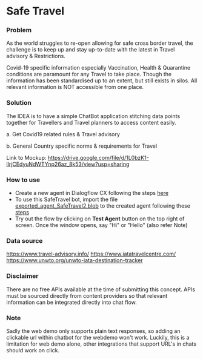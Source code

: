 # Safe Travel

### Problem

As the world struggles to re-open allowing for safe cross border travel, the challenge is to keep up and stay up-to-date with the latest in Travel advisory & Restrictions.

Covid-19 specific information especially Vaccination, Health & Quarantine conditions are paramount for any Travel to take place. Though the information has been standardised up to an extent, but still exists in silos. All relevant information is NOT accessible from one place.

### Solution

The IDEA is to have a simple ChatBot application stitching data points together for Travellers and Travel planners to access content easily.

a. Get Covid19 related rules & Travel advisory

b. General Country specific norms & requirements for Travel  

Link to Mockup: https://drive.google.com/file/d/1L0bzK1-llrjCEdyuNdWTYnp26az_8k53/view?usp=sharing

### How to use

- Create a new agent in Dialogflow CX following the steps [here](https://cloud.google.com/dialogflow/cx/docs/quick/build-agent#create-agent)
- To use this SafeTravel bot, import the file [exported_agent_SafeTravel2.blob](../main/exported_agent_SafeTravel2.blob) to the created agent following these [steps](https://cloud.google.com/dialogflow/cx/docs/quick/build-agent#optional_agent_import)
- Try out the flow by clicking on **Test Agent** button on the top right of screen. Once the window opens, say "Hi" or "Hello" (also refer Note)

### Data source

https://www.travel-advisory.info/
https://www.iatatravelcentre.com/  
https://www.unwto.org/unwto-iata-destination-tracker  

### Disclaimer

There are no free APIs available at the time of submitting this concept.
APIs must be sourced directly from content providers so that relevant information can be integrated directly into chat flow.

### Note

Sadly the web demo only supports plain text responses, so adding an clickable url within chatbot for the webdemo won't work.
Luckily, this is a limitation for web demo alone, other integrations that support URL's in chats should work on click.
